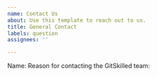 ```yaml
---
name: Contact Us
about: Use this template to reach out to us.
title: General Contact
labels: question
assignees: ''

---
```


Name: 
Reason for contacting the GitSkilled team:

